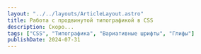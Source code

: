 ```yaml
---
layout: "../../layouts/ArticleLayout.astro"
title: Работа с продвинутой типографикой в CSS
description: Скоро...
tags: ["CSS", "Типографика", "Вариативные шрифты", "Глифы"]
publishDate: 2024-07-31
---
```


